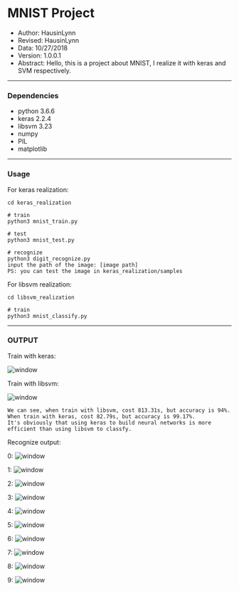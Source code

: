 # MNIST Project
- Author: HausinLynn
- Revised: HausinLynn
- Data: 10/27/2018
- Version: 1.0.0.1
- Abstract: Hello, this is a project about
MNIST, I realize it with keras and SVM
respectively.

---

### Dependencies
- python 3.6.6
- keras 2.2.4
- libsvm 3.23
- numpy
- PIL
- matplotlib


---

### Usage

For keras realization:

```
cd keras_realization

# train
python3 mnist_train.py

# test
python3 mnist_test.py

# recognize
python3 digit_recognize.py
input the path of the image: [image path]
PS: you can test the image in keras_realization/samples

```

For libsvm realization:

```
cd libsvm_realization

# train
python3 mnist_classify.py

```

---

### OUTPUT

Train with keras:

![window](keras_realization/res/train.png)

Train with libsvm:

![window](libsvm_realization/res/train.png)

```
We can see, when train with libsvm, cost 813.31s, but accuracy is 94%. When train with keras, cost 82.79s, but accuracy is 99.17%.
It's obviously that using keras to build neural networks is more efficient than using libsvm to classfy.
```

Recognize output:

0:
![window](keras_realization/res/demo_0.png)

1:
![window](keras_realization/res/demo_1.png)

2:
![window](keras_realization/res/demo_2.png)

3:
![window](keras_realization/res/demo_3.png)

4:
![window](keras_realization/res/demo_4.png)

5:
![window](keras_realization/res/demo_5.png)

6:
![window](keras_realization/res/demo_6.png)

7:
![window](keras_realization/res/demo_7.png)

8:
![window](keras_realization/res/demo_8.png)

9:
![window](keras_realization/res/demo_9.png)
